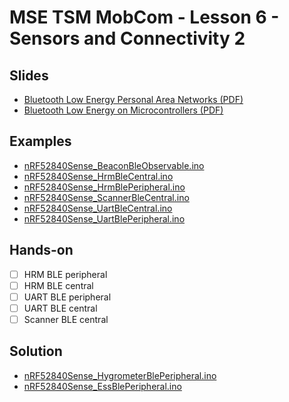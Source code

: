 # MSE TSM MobCom - Lesson 6 - Sensors and Connectivity 2
## Slides
* [Bluetooth Low Energy Personal Area Networks (PDF)](http://www.tamberg.org/mse/2025/hs/TSM_MobCom_BLEPersonalAreaNetworks.pdf)
* [Bluetooth Low Energy on Microcontrollers (PDF)](http://www.tamberg.org/mse/2025/hs/TSM_MobCom_BLEOnMicrocontrollers.pdf)

## Examples
* [nRF52840Sense_BeaconBleObservable.ino](../../master/06/Arduino/nRF52840Sense_BeaconBleObservable/nRF52840Sense_BeaconBleObservable.ino)
* [nRF52840Sense_HrmBleCentral.ino](../../master/06/Arduino/nRF52840Sense_HrmBleCentral/nRF52840Sense_HrmBleCentral.ino)
* [nRF52840Sense_HrmBlePeripheral.ino](../../master/06/Arduino/nRF52840Sense_HrmBlePeripheral/nRF52840Sense_HrmBlePeripheral.ino)
* [nRF52840Sense_ScannerBleCentral.ino](../../master/06/Arduino/nRF52840Sense_ScannerBleCentral/nRF52840Sense_ScannerBleCentral.ino)
* [nRF52840Sense_UartBleCentral.ino](../../master/06/Arduino/nRF52840Sense_UartBleCentral/nRF52840Sense_UartBleCentral.ino)
* [nRF52840Sense_UartBlePeripheral.ino](../../master/06/Arduino/nRF52840Sense_UartBlePeripheral/nRF52840Sense_UartBlePeripheral.ino)

## Hands-on
* [ ] HRM BLE peripheral
* [ ] HRM BLE central
* [ ] UART BLE peripheral
* [ ] UART BLE central
* [ ] Scanner BLE central

## Solution
* [nRF52840Sense_HygrometerBlePeripheral.ino](Arduino/nRF52840Sense_HygrometerBlePeripheral/nRF52840Sense_HygrometerBlePeripheral.ino)
* [nRF52840Sense_EssBlePeripheral.ino](Arduino/nRF52840Sense_EssBlePeripheral/nRF52840Sense_EssBlePeripheral.ino)
